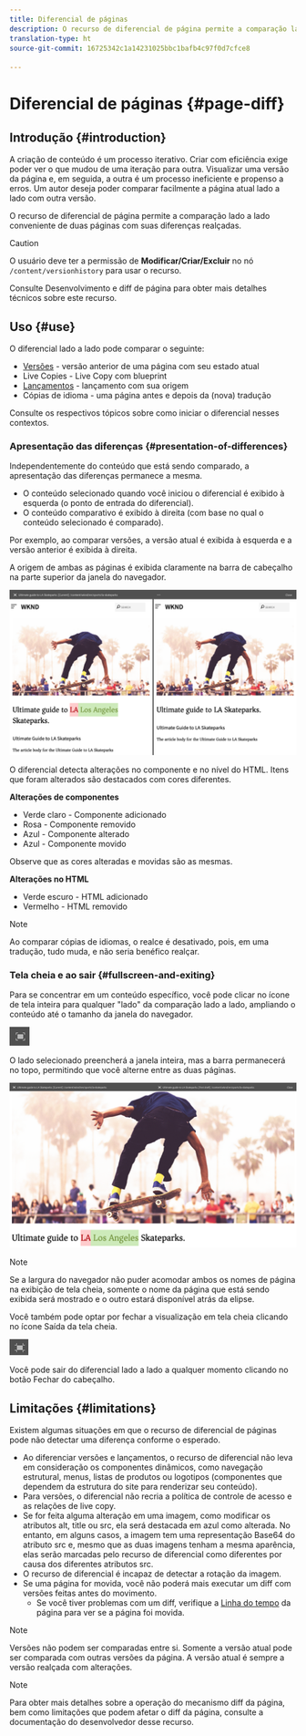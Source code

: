 ```yaml
---
title: Diferencial de páginas
description: O recurso de diferencial de página permite a comparação lado a lado conveniente de duas páginas com suas diferenças realçadas.
translation-type: ht
source-git-commit: 16725342c1a14231025bbc1bafb4c97f0d7cfce8

---
```



# Diferencial de páginas   {#page-diff}

## Introdução {#introduction}

A criação de conteúdo é um processo iterativo. Criar com eficiência exige poder ver o que mudou de uma iteração para outra. Visualizar uma versão da página e, em seguida, a outra é um processo ineficiente e propenso a erros. Um autor deseja poder comparar facilmente a página atual lado a lado com outra versão.

O recurso de diferencial de página permite a comparação lado a lado conveniente de duas páginas com suas diferenças realçadas.

>[!CAUTION]
>
>O usuário deve ter a permissão de **Modificar/Criar/Excluir** no nó `/content/versionhistory` para usar o recurso.
>
>Consulte Desenvolvimento e diff de página para obter mais detalhes técnicos sobre este recurso. <!-- See [Developing and Page Diff](/help/sites-developing/pagediff.md#operation-details) for more technical details on this feature.-->

## Uso {#use}

O diferencial lado a lado pode comparar o seguinte:

* [Versões](/help/sites-cloud/authoring/features/page-versions.md#comparing-a-version-with-current-page) - versão anterior de uma página com seu estado atual
* Live Copies - Live Copy com blueprint <!-- [Live Copies](/help/sites-administering/msm-livecopy.md#comparing-a-live-copy-page-with-a-blueprint-page) - Live Copy with its Blueprint-->
* [Lançamentos](/help/sites-cloud/authoring/launches/editing.md#comparing-a-launch-page-to-its-source-page) - lançamento com sua origem
* Cópias de idioma - uma página antes e depois da (nova) tradução <!-- [Language Copies](/help/sites-administering/tc-manage.md#comparing-language-copies) - A page before and after (re-)translation-->

Consulte os respectivos tópicos sobre como iniciar o diferencial nesses contextos.

### Apresentação das diferenças   {#presentation-of-differences}

Independentemente do conteúdo que está sendo comparado, a apresentação das diferenças permanece a mesma.

* O conteúdo selecionado quando você iniciou o diferencial é exibido à esquerda (o ponto de entrada do diferencial).
* O conteúdo comparativo é exibido à direita (com base no qual o conteúdo selecionado é comparado).

Por exemplo, ao comparar versões, a versão atual é exibida à esquerda e a versão anterior é exibida à direita.

A origem de ambas as páginas é exibida claramente na barra de cabeçalho na parte superior da janela do navegador.

![Exibição lado a lado das versões](/help/sites-cloud/authoring/assets/versions-side-by-side.png)

O diferencial detecta alterações no componente e no nível do HTML. Itens que foram alterados são destacados com cores diferentes.

**Alterações de componentes**

* Verde claro - Componente adicionado
* Rosa - Componente removido
* Azul - Componente alterado
* Azul - Componente movido

Observe que as cores alteradas e movidas são as mesmas.

**Alterações no HTML**

* Verde escuro - HTML adicionado
* Vermelho - HTML removido

>[!NOTE]
>
>Ao comparar cópias de idiomas, o realce é desativado, pois, em uma tradução, tudo muda, e não seria benéfico realçar.

### Tela cheia e ao sair   {#fullscreen-and-exiting}

Para se concentrar em um conteúdo específico, você pode clicar no ícone de tela inteira para qualquer &quot;lado&quot; da comparação lado a lado, ampliando o conteúdo até o tamanho da janela do navegador.

![Botão de tela cheia](/help/sites-cloud/authoring/assets/versions-full-screen.png)

O lado selecionado preencherá a janela inteira, mas a barra permanecerá no topo, permitindo que você alterne entre as duas páginas.

![Modo de tela cheia](/help/sites-cloud/authoring/assets/versions-full-screen-mode.png)

>[!NOTE]
>
>Se a largura do navegador não puder acomodar ambos os nomes de página na exibição de tela cheia, somente o nome da página que está sendo exibida será mostrado e o outro estará disponível atrás da elipse.

Você também pode optar por fechar a visualização em tela cheia clicando no ícone Saída da tela cheia.

![Sair do modo de tela cheia](/help/sites-cloud/authoring/assets/versions-exit-full-screen.png)

Você pode sair do diferencial lado a lado a qualquer momento clicando no botão Fechar do cabeçalho.

## Limitações   {#limitations}

Existem algumas situações em que o recurso de diferencial de páginas pode não detectar uma diferença conforme o esperado.

* Ao diferenciar versões e lançamentos, o recurso de diferencial não leva em consideração os componentes dinâmicos, como navegação estrutural, menus, listas de produtos ou logotipos (componentes que dependem da estrutura do site para renderizar seu conteúdo).
* Para versões, o diferencial não recria a política de controle de acesso e as relações de live copy.
* Se for feita alguma alteração em uma imagem, como modificar os atributos alt, title ou src, ela será destacada em azul como alterada. No entanto, em alguns casos, a imagem tem uma representação Base64 do atributo src e, mesmo que as duas imagens tenham a mesma aparência, elas serão marcadas pelo recurso de diferencial como diferentes por causa dos diferentes atributos src.
* O recurso de diferencial é incapaz de detectar a rotação da imagem.
* Se uma página for movida, você não poderá mais executar um diff com versões feitas antes do movimento.
   * Se você tiver problemas com um diff, verifique a [Linha do tempo](/help/sites-cloud/authoring/getting-started/basic-handling.md#timeline) da página para ver se a página foi movida.

>[!NOTE]
>
>Versões não podem ser comparadas entre si. Somente a versão atual pode ser comparada com outras versões da página. A versão atual é sempre a versão realçada com alterações.

>[!NOTE]
>
>Para obter mais detalhes sobre a operação do mecanismo diff da página, bem como limitações que podem afetar o diff da página, consulte a documentação do desenvolvedor desse recurso. <!-- For more details about the operation of the page diff mechanism as well as limitations which can affect page diff, please see the [developer documentation](/help/sites-developing/pagediff.md) of this feature.-->
